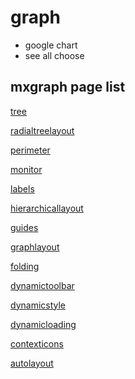 # graph 
* google chart
* see all choose

## mxgraph page list
[tree](file:///D:/Project/repo/mxgraph-master/javascript/examples/tree.html)

[radialtreelayout](file:///D:/Project/repo/mxgraph-master/javascript/examples/radialtreelayout.html)

[perimeter](file:///D:/Project/repo/mxgraph-master/javascript/examples/perimeter.html)

[monitor](file:///D:/Project/repo/mxgraph-master/javascript/examples/monitor.html)

[labels](file:///D:/Project/repo/mxgraph-master/javascript/examples/labels.html)

[hierarchicallayout](file:///D:/Project/repo/mxgraph-master/javascript/examples/hierarchicallayout.html)

[guides](file:///D:/Project/repo/mxgraph-master/javascript/examples/guides.html)

[graphlayout](file:///D:/Project/repo/mxgraph-master/javascript/examples/graphlayout.html)

[folding](file:///D:/Project/repo/mxgraph-master/javascript/examples/folding.html)

[dynamictoolbar](file:///D:/Project/repo/mxgraph-master/javascript/examples/dynamictoolbar.html)

[dynamicstyle](file:///D:/Project/repo/mxgraph-master/javascript/examples/dynamicstyle.html)

[dynamicloading](file:///D:/Project/repo/mxgraph-master/javascript/examples/dynamicloading.html)

[contexticons](file:///D:/Project/repo/mxgraph-master/javascript/examples/contexticons.html)

[autolayout](file:///D:/Project/repo/mxgraph-master/javascript/examples/autolayout.html)